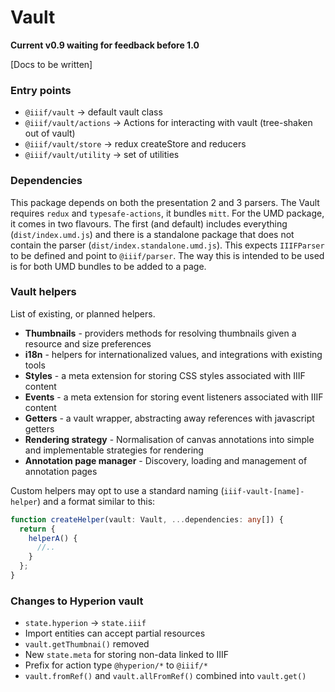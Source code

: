 # Vault

**Current v0.9 waiting for feedback before 1.0**

[Docs to be written]

### Entry points
- `@iiif/vault` -> default vault class
- `@iiif/vault/actions` -> Actions for interacting with vault (tree-shaken out of vault)
- `@iiif/vault/store` -> redux createStore and reducers
- `@iiif/vault/utility` -> set of utilities

### Dependencies

This package depends on both the presentation 2 and 3 parsers. The Vault requires `redux` and `typesafe-actions`, it bundles `mitt`. For the UMD package, it comes in two flavours. The first (and default) includes everything (`dist/index.umd.js`) and there is a
standalone package that does not contain the parser (`dist/index.standalone.umd.js`). This expects `IIIFParser` to be defined and point to `@iiif/parser`. The way this is intended to be used is for both UMD bundles to be added to a page.

### Vault helpers

List of existing, or planned helpers.

- **Thumbnails** - providers methods for resolving thumbnails given a resource and size preferences
- **i18n** - helpers for internationalized values, and integrations with existing tools
- **Styles** - a meta extension for storing CSS styles associated with IIIF content
- **Events** - a meta extension for storing event listeners associated with IIIF content
- **Getters** - a vault wrapper, abstracting away references with javascript getters
- **Rendering strategy** - Normalisation of canvas annotations into simple and implementable strategies for rendering
- **Annotation page manager** - Discovery, loading and management of annotation pages

Custom helpers may opt to use a standard naming (`iiif-vault-[name]-helper`) and a format similar to this:
```ts
function createHelper(vault: Vault, ...dependencies: any[]) {
  return {
    helperA() {
      //..
    }
  };
}
```

### Changes to Hyperion vault

- `state.hyperion` -> `state.iiif`
- Import entities can accept partial resources
- `vault.getThumbnai()` removed
- New `state.meta` for storing non-data linked to IIIF
- Prefix for action type `@hyperion/*` to `@iiif/*`
- `vault.fromRef()` and `vault.allFromRef()` combined into `vault.get()`
